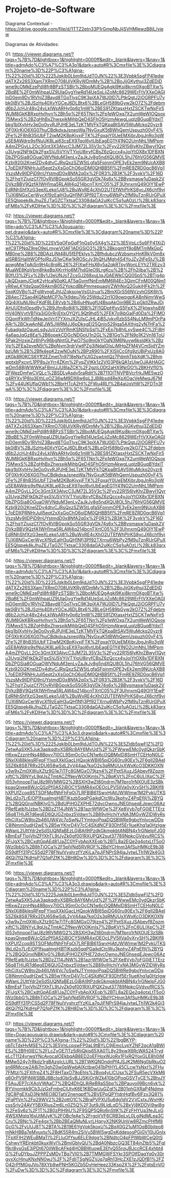 # Projeto-de-Software

Diagrama Contextual - https://drive.google.com/file/d/1TTZ2etn33P1rGmpNbJijSVHMlewzB8jL/view 

Diagramas de Atividades:

01: https://viewer.diagrams.net/?tags=%7B%7D&lightbox=1&highlight=0000ff&edit=_blank&layers=1&nav=1&title=admAdo%C3%A7%C3%A3o1&dark=auto#R%3Cmxfile%3E%3Cdiagram%20name%3D%22P%C3%A1gina-1%22%20id%3D%2225JqkIb0Lbm9jdJdTOJN%22%3E3Vpbk5sgFP41edwdATXZx26S3Xam7XRmO708UiVKRyWDmMv%2B%2BoJijGKythuj3ZdEDiDwne9cOMkEzePdI8fr8BPzSTSBlr%2BboMUEQgAgkl9Ksi8krm0XgoBTXw%2BqBE%2F0mWihpaUZ9UlaGygYiwRd14UeSxLiiZoMc8629WErFtVXXeOAGIInD0em9Dv1RVhIZ3Bayd8TGoTlysC9K3piXA7WJ0lD7LPtkQgtJ2jOGRPFU7ybk0iBV%2BJSzHs40XvYGCeJ6DLBtx6%2BLeGH589bGyw2kO7Z%2Fdebmd6b2JcHJr48v24yLkIWsARHy0p6z1mW%2BES91ZKtasxHxtZSCKTwNxFir5WJM8GkKBRxpHvlhvn%2Bh5p%2F65TNn%2Fp1eWOxq7X2umWeWIOQsox75MwxS%2BZgHhBxZhwsxikMjhbQeD4SFhO5HzmAkwgLuqlzBGuqBYdxlTbkg1bIXyhHv3eDo0yvRJPJHE3eLTzKTMVFkTQKpaBtSAV5WuMckq20yzr8OF0XlrKiO6XG07huCBdkdxaJsneqWa7NvGxuK5tBWhQemUspuzh00yF4%2Fe%2F8hB35iUbFT2jwM2KBpKjyxjFTK%2FqxajY0UeEMXibrJbgJnRo3gWuSE8AWdrp9sfNuUK8Laj63csEX97qoI6vtUbEagEG1Y41NO2UmNhL1IMPpmA4mZPGvLL2Oc3Gnt3X3AlvcC3JM72L35V3c%2Fyv22R156IyKhrZBwyI1Qyru3Uygi2NFtkDk2FgxSVJ5VYjVTYioU8iryfCBsZ6zQccx4yJoiYtOX8x1DFBXNDbZPGSia8OGuaOWVNduM3enLyZaJkJv8g5ndXQU8OL5hJ76hVG56QMVEKzbj920i2KnelZDy4dtvCJRsQxzSZW5tLgfaSFpinmOPE3yEk2em9NUcAXB8L7oEDXPRNHrJull5eqt2xXsGoChO6oIDM0QHBB5fI%2FmRE9ZRD0qcB6Vp1VszsMv9llDPjD9nUYstmdD0x8NfA2q0x%2F0R3%2B3K%2F3vxkV%2F16D%2FhqYZjujzCf7fOyRVIBGpokSo55GR3gVDk74s6x%2BBysmasw1uDask2VDVkzBBV9QzfA1WH1ma5RLAW4q214bcnTXrtC05%2F3UhnxmQ49OIY1EwPEdRNhShfXzG3eeXLekq1Jj8%2BuWxRE4cXhO2UTEfWhPIrKS8ycJX6chf9vjTUXl8NGxCerWycXf9zEalH3uQH1Nfj3Pf92TXrnu6WbPy2fM9uTznRUrGPuXEE5Qlqpek4kJhuZEJTaGZCTktsaC3308daGA2ulKcC5q1uAOzLl%2BLk83qrxoFM6s%2FvKDlHw%3D%3D%3C%2Fdiagram%3E%3C%2Fmxfile%3E


02: https://viewer.diagrams.net/?tags=%7B%7D&lightbox=1&highlight=0000ff&edit=_blank&layers=1&nav=1&title=ado%C3%A7%C3%A3ousuario-pet.drawio&dark=auto#R%3Cmxfile%3E%3Cdiagram%20name%3D%22P%C3%A1gina-1%22%20id%3D%22SV5qOFpGqP1nGs0y5X4g%22%3E5VpLc5s6FP41XiZjwIC9TPNqZ9reO9eLmywVOAF1ADGSiO3%2B%2BkogmYf8oBMTmMkGpCMB0ne%2B8%2BDAzLlNt48U5fEPEkIys%2BfhdubczWzbsmxHnKRkV0m8xaISRBSHalItWOPfoIRzJS1wCKw1kROScJy3hQHJMgh4S4YoJZv2tFeStJ%2BaowgMwTpAiSn9H4c8rqRL26%2FlXwFHsX6y5a2qkRTpyWonLEYh2TREzv3MuaWE8KqVbm8hkeBpXKrrHo6M7hdGIeO9LrgKcu%2B%2Fh2jlba%2B%2B0fU3%2FLy%2Bv1J3eUNJoTZcsGJ268xuLIqJGAEWkCQG0SpS%2BTjg4pjJkQDxamJCIqK2yHcaN0qKLAT5aGvmfNnEmMM6R4Ec3QimCFnM00QNm1vR6wLKYdsQqa09AkmB052YokcdBbPmmepuaqVZWhNxQ2GukiHFk2h%2F5xpK0VBo%2FgWyngEJhIJZqksojwVsGUrua%2BmXGrS56NVzvhOSK6h%2BAec7ZSao4KQNpMCP7p7k9deu7j6r25Wdu22rt1O9owpgpKABnNimrWwS0Qj4iXluNU9icFKdFBLE8Vvb%2Bi6uHNugfU4BsqAkOin9BE2LpGkIIZRwJDjAHJUDfnl0psd9y%2B9Jfm8o8i8%2BB%2Fl1QDpHfvvS5FeX%2Fktwxhs8WHV40NVvtVB1Va3iG0rRrjEtlxOYQYL9Qt9hd5%2FEK7o9ibGalFd0Da%2FIMOOQonIFkWhTdNwJeiiVri17YXmJXZUlsCJHL4jB5JykvRzbSS4NuLM9mPOrPaARr%2BCkwAnNEJW5JWRMJJ6pDksgEl25Qnlo529jga5AXthjg2yN7HFa%2FubadgdzOaueLsdyJuVzVoYRmKSNSfpSsI%2FxEp7b8hILxySwe4C%2Fi8H4a6aqJqGz8Ea%2B6opekCDGcNDGpU1n2GL%2B1Gg%2FN9o1K2Vn16ToU5Pak2HzsieZz6hPy96bgNntGLPwO7So9m0kYOaN3M6Nuvw6ksldKk%2BzVp%2FEa2pveN5t%2BpNym3rdrVwtPZg3iNdalOIsLjMHgZFM4VCmSjdYZmbzUMr%2B%2Bfk4epK2zwNOuN%2BPzR90%2FXISljCcGfg9zUBjPxUz8A0zKGk8R0KCS6Yff2EZmet7n9718eNxfVJlG2swtmtQz7PdmhTbbXdK%2BhmwptxbPxcvrL1PP8sJxYrr4ZKm%2FvqZVtKk1z2Vl03P6kQA1zUiwOJAAHAGCwDm58BjWWWKaFBmlJJU8IaZCK%2F2gzjLODt2aHX9NrDO%2BKHVfI0%2FWezDmfwCVQLc%2BSDLyAsdv5raRdjt%2B711OITNVPBVcrfrkJME5wzOg4RYXv1P8Iq3EthLoOZ36wM9DX6w6pL2JB8bsd4ReXpXOacVeMwqJ67M%2Fy44UKUflaOWb1%2BbrHTcA2HI%2FWu4RLf%2B4aUqVtW%2FDTn3fwA%3D%3C%2Fdiagram%3E%3C%2Fmxfile%3E


03: https://viewer.diagrams.net/?tags=%7B%7D&lightbox=1&highlight=0000ff&edit=_blank&layers=1&nav=1&title=admAdo%C3%A7%C3%A3o1&dark=auto#R%3Cmxfile%3E%3Cdiagram%20name%3D%22P%C3%A1gina-1%22%20id%3D%2225JqkIb0Lbm9jdJdTOJN%22%3E3Vpbk5sgFP41edwdATXZx26S3Xam7XRmO708UiVKRyWDmMv%2B%2BoJijGKythuj3ZdEDiDwne9cOMkEzePdI8fr8BPzSTSBlr%2BboMUEQgAgkl9Ksi8krm0XgoBTXw%2BqBE%2F0mWihpaUZ9UlaGygYiwRd14UeSxLiiZoMc8629WErFtVXXeOAGIInD0em9Dv1RVhIZ3Bayd8TGoTlysC9K3piXA7WJ0lD7LPtkQgtJ2jOGRPFU7ybk0iBV%2BJSzHs40XvYGCeJ6DLBtx6%2BLeGH589bGyw2kO7Z%2Fdebmd6b2JcHJr48v24yLkIWsARHy0p6z1mW%2BES91ZKtasxHxtZSCKTwNxFir5WJM8GkKBRxpHvlhvn%2Bh5p%2F65TNn%2Fp1eWOxq7X2umWeWIOQsox75MwxS%2BZgHhBxZhwsxikMjhbQeD4SFhO5HzmAkwgLuqlzBGuqBYdxlTbkg1bIXyhHv3eDo0yvRJPJHE3eLTzKTMVFkTQKpaBtSAV5WuMckq20yzr8OF0XlrKiO6XG07huCBdkdxaJsneqWa7NvGxuK5tBWhQemUspuzh00yF4%2Fe%2F8hB35iUbFT2jwM2KBpKjyxjFTK%2FqxajY0UeEMXibrJbgJnRo3gWuSE8AWdrp9sfNuUK8Laj63csEX97qoI6vtUbEagEG1Y41NO2UmNhL1IMPpmA4mZPGvLL2Oc3Gnt3X3AlvcC3JM72L35V3c%2Fyv22R156IyKhrZBwyI1Qyru3Uygi2NFtkDk2FgxSVJ5VYjVTYioU8iryfCBsZ6zQccx4yJoiYtOX8x1DFBXNDbZPGSia8OGuaOWVNduM3enLyZaJkJv8g5ndXQU8OL5hJ76hVG56QMVEKzbj920i2KnelZDy4dtvCJRsQxzSZW5tLgfaSFpinmOPE3yEk2em9NUcAXB8L7oEDXPRNHrJull5eqt2xXsGoChO6oIDM0QHBB5fI%2FmRE9ZRD0qcB6Vp1VszsMv9llDPjD9nUYstmdD0x8NfA2q0x%2F0R3%2B3K%2F3vxkV%2F16D%2FhqYZjujzCf7fOyRVIBGpokSo55GR3gVDk74s6x%2BBysmasw1uDask2VDVkzBBV9QzfA1WH1ma5RLAW4q214bcnTXrtC05%2F3UhnxmQ49OIY1EwPEdRNhShfXzG3eeXLekq1Jj8%2BuWxRE4cXhO2UTEfWhPIrKS8ycJX6chf9vjTUXl8NGxCerWycXf9zEalH3uQH1Nfj3Pf92TXrnu6WbPy2fM9uTznRUrGPuXEE5Qlqpek4kJhuZEJTaGZCTktsaC3308daGA2ulKcC5q1uAOzLl%2BLk83qrxoFM6s%2FvKDlHw%3D%3D%3C%2Fdiagram%3E%3C%2Fmxfile%3E


04: https://viewer.diagrams.net/?tags=%7B%7D&lightbox=1&highlight=0000ff&edit=_blank&layers=1&nav=1&title=admAdo%C3%A7%C3%A3o1&dark=auto#R%3Cmxfile%3E%3Cdiagram%20name%3D%22P%C3%A1gina-1%22%20id%3D%2225JqkIb0Lbm9jdJdTOJN%22%3E3Vpbk5sgFP41edwdATXZx26S3Xam7XRmO708UiVKRyWDmMv%2B%2BoJijGKythuj3ZdEDiDwne9cOMkEzePdI8fr8BPzSTSBlr%2BboMUEQgAgkl9Ksi8krm0XgoBTXw%2BqBE%2F0mWihpaUZ9UlaGygYiwRd14UeSxLiiZoMc8629WErFtVXXeOAGIInD0em9Dv1RVhIZ3Bayd8TGoTlysC9K3piXA7WJ0lD7LPtkQgtJ2jOGRPFU7ybk0iBV%2BJSzHs40XvYGCeJ6DLBtx6%2BLeGH589bGyw2kO7Z%2Fdebmd6b2JcHJr48v24yLkIWsARHy0p6z1mW%2BES91ZKtasxHxtZSCKTwNxFir5WJM8GkKBRxpHvlhvn%2Bh5p%2F65TNn%2Fp1eWOxq7X2umWeWIOQsox75MwxS%2BZgHhBxZhwsxikMjhbQeD4SFhO5HzmAkwgLuqlzBGuqBYdxlTbkg1bIXyhHv3eDo0yvRJPJHE3eLTzKTMVFkTQKpaBtSAV5WuMckq20yzr8OF0XlrKiO6XG07huCBdkdxaJsneqWa7NvGxuK5tBWhQemUspuzh00yF4%2Fe%2F8hB35iUbFT2jwM2KBpKjyxjFTK%2FqxajY0UeEMXibrJbgJnRo3gWuSE8AWdrp9sfNuUK8Laj63csEX97qoI6vtUbEagEG1Y41NO2UmNhL1IMPpmA4mZPGvLL2Oc3Gnt3X3AlvcC3JM72L35V3c%2Fyv22R156IyKhrZBwyI1Qyru3Uygi2NFtkDk2FgxSVJ5VYjVTYioU8iryfCBsZ6zQccx4yJoiYtOX8x1DFBXNDbZPGSia8OGuaOWVNduM3enLyZaJkJv8g5ndXQU8OL5hJ76hVG56QMVEKzbj920i2KnelZDy4dtvCJRsQxzSZW5tLgfaSFpinmOPE3yEk2em9NUcAXB8L7oEDXPRNHrJull5eqt2xXsGoChO6oIDM0QHBB5fI%2FmRE9ZRD0qcB6Vp1VszsMv9llDPjD9nUYstmdD0x8NfA2q0x%2F0R3%2B3K%2F3vxkV%2F16D%2FhqYZjujzCf7fOyRVIBGpokSo55GR3gVDk74s6x%2BBysmasw1uDask2VDVkzBBV9QzfA1WH1ma5RLAW4q214bcnTXrtC05%2F3UhnxmQ49OIY1EwPEdRNhShfXzG3eeXLekq1Jj8%2BuWxRE4cXhO2UTEfWhPIrKS8ycJX6chf9vjTUXl8NGxCerWycXf9zEalH3uQH1Nfj3Pf92TXrnu6WbPy2fM9uTznRUrGPuXEE5Qlqpek4kJhuZEJTaGZCTktsaC3308daGA2ulKcC5q1uAOzLl%2BLk83qrxoFM6s%2FvKDlHw%3D%3D%3C%2Fdiagram%3E%3C%2Fmxfile%3E


05: https://viewer.diagrams.net/?tags=%7B%7D&lightbox=1&highlight=0000ff&edit=_blank&layers=1&nav=1&title=admAdo%C3%A7%C3%A3o3.drawio&dark=auto#R%3Cmxfile%3E%3Cdiagram%20name%3D%22P%C3%A1gina-1%22%20id%3D%2225JqkIb0Lbm9jdJdTOJN%22%3E5Zldb5swFIZ%2FDZetwAaSXK5Juk3apkqdtvXSBRc8AY6MyUd%2F%2FWwwEMc0ydQkzrSbKH6xwZzznHNs48Bpvv7I0CL9SmOcOcCN1w6cOQBMxlD8SmHTCEHoN0LCSNxIXi88klesRFepFYlxqXXklGacLHQxokWBI65piDG60ru90Ex%2F6gIl2BAeI5SZ6k8S87RRx2DU658wSdL2yV44aa7kqO2s3qRMUUxXWxKcO3DKKOXNv3w9xZm0XWuXZtz9G1e7iTFc8GMGxO79jzn4%2FPpt5XuzJSAbevf9ZqzmxjftC%2BNYvL9qUsZTmtACZfNevWO0KmIs7%2BqKVt%2FnC6ULIXpC%2FI053yhnoopTIaU8z9RVMWG2%2BSXH3wZt80ndrm7M1lpro1rNXOUE3zSBkkpasQjvee8WJcQSzPf0A52jBOCY5ljMR4xjOEOcLPV5IIVa0vXrvSH%2BKIf8hXPUfZcoq9STSOFMofNhFhFqOi7LRFBIB61SwvHjAtUWWImw1M2PykUTKS9kLd2o7LrEjOP1fsualmgHjBTlKszb5qqPGaikdCtcWu3kphvZ4PqEfIIj%2BYQ2%2BQQGnxlNBKIyG%2BdUPjHOZXPHE72dvcOwnoJNEGhseqEJpwcG6AzPRefEatb1tJzbp%2BDzZ114JNW%2B1azrWfWOe%2FXe8Vyb7oFG0jETTErz56q8THIJR7d6egED6QUGZnbxz5Vdwn%2B89vlHchjYxNA3MGyWZlDWvRsHhCiXsCW8to2b46IUW4Vc7oSwNJTYmtgvjPqaDQSBWRe9gboYnIvcwDDqC8lNmm0udH2wE%2B5wYKnrD4V7cC4SXdNCF93Dhf5Er1lueKhq1a0HzIgwAWanL2UttYdr2eSdSUQNfaBEzLGjBAI9tPzdkGkmpkbtANBN4x1rGNeIpFJG0kBmEsFTlojVhiZFfXhTL9tJyZk0gf001RXUPQX2sut37789NpkcGVdvufRCS%2FiJgX%2BCxdtGpAEd81JaZC0YFybApXXEob%2BTL8a2EQe2q4otxLtT5oOIWz0bbG%2B8hTiOCa%2F5plVNd5RVROF%2BdYCHnm3AfSuHMKcE9b38DS9dfFf31PjCS5d2P78FNuIVyshrzfYzKiLa7qJiFNPrS94jaJvtwLTh1W2k4Gj34KQj7fQ7KdHsP7Q1pPZfK%2BH8Dw%3D%3D%3C%2Fdiagram%3E%3C%2Fmxfile%3E


06: https://viewer.diagrams.net/?tags=%7B%7D&lightbox=1&highlight=0000ff&edit=_blank&layers=1&nav=1&title=admAdo%C3%A7%C3%A3o3.drawio&dark=auto#R%3Cmxfile%3E%3Cdiagram%20name%3D%22P%C3%A1gina-1%22%20id%3D%2225JqkIb0Lbm9jdJdTOJN%22%3E5Zldb5swFIZ%2FDZetwAaSXK5Juk3apkqdtvXSBRc8AY6MyUd%2F%2FWwwEMc0ydQkzrSbKH6xwZzznHNs48Bpvv7I0CL9SmOcOcCN1w6cOQBMxlD8SmHTCEHoN0LCSNxIXi88klesRFepFYlxqXXklGacLHQxokWBI65piDG60ru90Ex%2F6gIl2BAeI5SZ6k8S87RRx2DU658wSdL2yV44aa7kqO2s3qRMUUxXWxKcO3DKKOXNv3w9xZm0XWuXZtz9G1e7iTFc8GMGxO79jzn4%2FPpt5XuzJSAbevf9ZqzmxjftC%2BNYvL9qUsZTmtACZfNevWO0KmIs7%2BqKVt%2FnC6ULIXpC%2FI053yhnoopTIaU8z9RVMWG2%2BSXH3wZt80ndrm7M1lpro1rNXOUE3zSBkkpasQjvee8WJcQSzPf0A52jBOCY5ljMR4xjOEOcLPV5IIVa0vXrvSH%2BKIf8hXPUfZcoq9STSOFMofNhFhFqOi7LRFBIB61SwvHjAtUWWImw1M2PykUTKS9kLd2o7LrEjOP1fsualmgHjBTlKszb5qqPGaikdCtcWu3kphvZ4PqEfIIj%2BYQ2%2BQQGnxlNBKIyG%2BdUPjHOZXPHE72dvcOwnoJNEGhseqEJpwcG6AzPRefEatb1tJzbp%2BDzZ114JNW%2B1azrWfWOe%2FXe8Vyb7oFG0jETTErz56q8THIJR7d6egED6QUGZnbxz5Vdwn%2B89vlHchjYxNA3MGyWZlDWvRsHhCiXsCW8to2b46IUW4Vc7oSwNJTYmtgvjPqaDQSBWRe9gboYnIvcwDDqC8lNmm0udH2wE%2B5wYKnrD4V7cC4SXdNCF93Dhf5Er1lueKhq1a0HzIgwAWanL2UttYdr2eSdSUQNfaBEzLGjBAI9tPzdkGkmpkbtANBN4x1rGNeIpFJG0kBmEsFTlojVhiZFfXhTL9tJyZk0gf001RXUPQX2sut37789NpkcGVdvufRCS%2FiJgX%2BCxdtGpAEd81JaZC0YFybApXXEob%2BTL8a2EQe2q4otxLtT5oOIWz0bbG%2B8hTiOCa%2F5plVNd5RVROF%2BdYCHnm3AfSuHMKcE9b38DS9dfFf31PjCS5d2P78FNuIVyshrzfYzKiLa7qJiFNPrS94jaJvtwLTh1W2k4Gj34KQj7fQ7KdHsP7Q1pPZfK%2BH8Dw%3D%3D%3C%2Fdiagram%3E%3C%2Fmxfile%3E


07: https://viewer.diagrams.net/?tags=%7B%7D&lightbox=1&highlight=0000ff&edit=_blank&layers=1&nav=1&title=Doacaousuario.drawio&dark=auto#R%3Cmxfile%3E%3Cdiagram%20name%3D%22P%C3%A1gina-1%22%20id%3D%221bgBKYP-obTcTdxHvMSE%22%3E5VnLcpswFP0aL9tBYLC9jEmcLvpYZNF2qcA1qBWIESJ%2BfH0lEC%2FLcZyOE7lTz5iRjiQkjs65XA0TL8y29xwX6RcWA524TrydeLcT1124vrwqYNcAvocaIOEkbqAB8ED2oEFHoxWJoRx1FIxRQYoxGLE8h0iMMMw524y7rRkdz1rgBAzgIcLURL%2BTWKQNOndnPf4JSJK2M6Ng0bRkuO2sn6RMccw2A8i7m3ghZ0w0pWwbAlXctbw041bPtHYL45CLcwYsNxt%2FHu7FMtzj%2FXIfrpZ4%2F8HTaxO79oEhls%2Bvq4yLlCUsx%2FSuR5ecVXkM6q6OrPV9PjNWSBBJ8BcIsdObiSvBJJSKjOrWZk410bOPoqGSVTyCE%2BtvJYF5AuJEP7cjXAoVWAaC7%2BQ4DhQL8jReB9aSSbp%2BPauyoIl9Bcn6vk%2BYVnomkk9Cb3JzGxFmbgClUtyK6E1KBDwUuGZgI%2B01phGXRaP4Ndmq7dC8PgEXsD3NrMlEO8DTatV2nenqptf%2BVEPpQPYtdnHqfBv6lFzx3Q81%2FqPfVn%2Fq29WV2%2B2ottO1C%2BraPVPXU5u6dg1dV2VVCxtxJWxHKrcssSrIv24AVY5BXRiusZm6Ln0Z5Q%2F3ut9J9LIdLqD%2BxVj8KDDVj9wj8g%2FeSv6z%2F1T%2B0zPlH9iU%2F9SQP5QRo6nStlK%2FzFHYUa3feJLxG4WSXMqIq16sUtMJyK%2FOBcfeAe%2FrgoVVF6CRB3pLvL0LgjNdMLea3CCru%2BNc%2Fe4gx%2Bb2BEaQMuNLyrLHqnyX2NK9UnVw8RZmcPHfM8GcG%2FyUUJ8T%2BTA%2B19E6YgVpk5koxU%2BqX0G21uM1OqB0bjteo6mNkHBBa7eMvuxtu%2BdK55R4m2SiVu5BWl5wgDxKddesosPGiGV10lJGnIxTFpXFlH2WEuBMaTl%2FLIuOfYsu6ELE9dgg%2BNdtcO4pFPlWbWCeQ0tSCshwvYRElnkbt0kuxWvI%2BmiGblvQU%2BdA0NbzcGQ3ET84jnZtb5%2FqIf9cI8ysGsE3jPDt670iIW8cAFkd4HOBBWuowE3EfyQ55rojJBJccRCE4xhbt4G%2FuDYbuJZPPPZsMDvTBq7VI0%2B7TMMGWFSYkr3SPOtfDaqYq0v30rgyxXcHInuKNxNN0wJ%2F%2FdliTSgNGZVJq7qRh13HcZXE1zJQDfB1%2FZO42rPfMGgJVo78XYb8wPNH5KOZb5DvHeHeez33Ksp2X%2F%2FqtsEnVO%2FuDw%3D%3D%3C%2Fdiagram%3E%3C%2Fmxfile%3E
